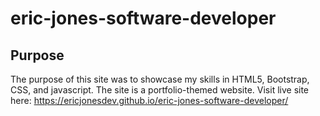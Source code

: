 # eric-jones-software-developer
## Purpose
The purpose of this site was to showcase my skills in HTML5, Bootstrap, CSS, and javascript. The site is a portfolio-themed website. Visit live site here: https://ericjonesdev.github.io/eric-jones-software-developer/
